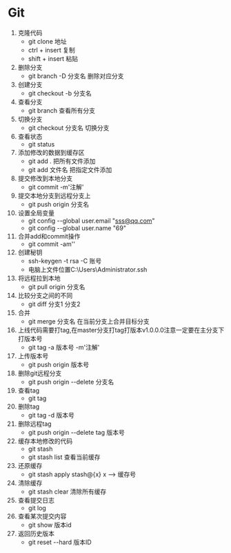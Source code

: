 
# Git
1. 克隆代码
    - git clone 地址
    - ctrl + insert 复制
    - shift + insert 粘贴
2. 删除分支
    - git branch -D 分支名 删除对应分支
3. 创建分支
    - git checkout -b 分支名 
4. 查看分支
    - git branch 查看所有分支
5. 切换分支
    - git checkout 分支名 切换分支
6. 查看状态
    - git status
7. 添加修改的数据到缓存区
    - git add . 把所有文件添加
    - git add 文件名 把指定文件添加
8. 提交修改到本地分支
    - git commit -m'注解'
9. 提交本地分支到远程分支上
    - git push origin 分支名 
10. 设置全局变量
    - git config --global user.email "sss@qq.com"
    - git config --global user.name "69"
11. 合并add和commit操作
    - git commit -am''
12. 创建秘钥
    - ssh-keygen -t rsa -C 账号
    - 电脑上文件位置C:\Users\Administrator\.ssh
13. 将远程拉到本地
    - git pull origin 分支名 
14. 比较分支之间的不同
    - git diff 分支1 分支2
15. 合并
    - git merge 分支名 在当前分支上合并目标分支
16. 上线代码需要打tag,在master分支打tag打版本v1.0.0.0注意一定要在主分支下打版本号
    - git tag -a 版本号 -m'注解'
17. 上传版本号
    - git push origin 版本号
18. 删除git远程分支
    - git push origin --delete 分支名 
19. 查看tag
    - git tag 
20. 删除tag 
    - git tag -d 版本号
21. 删除远程tag
    - git push origin --delete tag 版本号
22. 缓存本地修改的代码
    - git stash
    - git stash list 查看当前缓存
23. 还原缓存
    - git stash apply stash@{x}    x --> 缓存号
24. 清除缓存
    - git stash clear 清除所有缓存
25. 查看提交日志
    - git log
26. 查看某次提交内容
    - git show 版本id
27. 返回历史版本
    - git reset --hard 版本ID 
